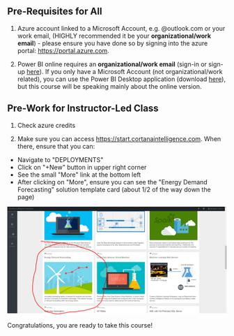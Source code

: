 ## Pre-Requisites for All

1.  Azure account linked to a Microsoft Account, e.g. <yourname>@outlook.com or your work email, (HIGHLY recommended it be your **organizational/work email**) - please ensure you have done so by signing into the azure portal:  https://portal.azure.com.

2.  Power BI online requires an **organizational/work email** (sign-in or sign-up [here](https://powerbi.microsoft.com/en-us/landing/signin/)).  If you only have a Microsoft Account (not organizational/work related), you can use the Power BI Desktop application (download [here](https://powerbi.microsoft.com/en-us/desktop/)), but this course will be speaking mainly about the online version.

## Pre-Work for Instructor-Led Class

1.  Check azure credits

2.  Make sure you can access https://start.cortanaintelligence.com.  When there, ensure that you can:
  * Navigate to "DEPLOYMENTS"
  * Click on "+New" button in upper right corner
  * See the small "More" link at the bottom left
  * After clicking on "More", ensure you can see the "Energy Demand Forecasting" solution template card (about 1/2 of the way down the page)

![Solution Template Card](imgs/solution_gallery_snapshot.PNG)

Congratulations, you are ready to take this course!
